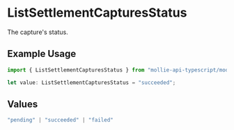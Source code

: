 # ListSettlementCapturesStatus

The capture's status.

## Example Usage

```typescript
import { ListSettlementCapturesStatus } from "mollie-api-typescript/models/operations";

let value: ListSettlementCapturesStatus = "succeeded";
```

## Values

```typescript
"pending" | "succeeded" | "failed"
```